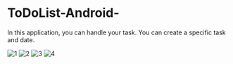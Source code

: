 # ToDoList-Android-

In this application, you can handle your task. You can create a specific task and date.

![1](https://github.com/kayamustafa33/ToDoList-Android-/assets/89656051/f2a40ec6-3ebb-455b-8fcb-e0a29f77bc7f)
![2](https://github.com/kayamustafa33/ToDoList-Android-/assets/89656051/9d548f72-bd0c-4149-a976-eecea75c3f80)
![3](https://github.com/kayamustafa33/ToDoList-Android-/assets/89656051/dc15668b-361e-4ce0-a34a-29b355bfe1fa)
![4](https://github.com/kayamustafa33/ToDoList-Android-/assets/89656051/b2affb3c-8f20-4dce-a84a-41e157981629)
